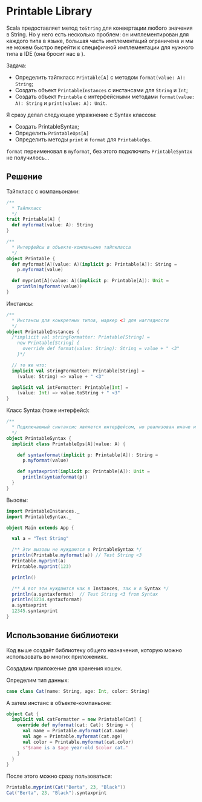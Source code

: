 # Printable Library

Scala предоставляет метод `toString` для конвертации любого значения в String. Но у него есть несколько проблем: он имплементирован для каждого типа в языке, большая часть имплементаций ограничена и мы не можем быстро перейти к специфичной имплементации для нужного типа в IDE (она бросит нас в ).

Задача:

- Определить тайпкласс `Printable[A]` с методом `format(value: A): String`;
- Создать объект `PrintableInstances` с инстансами для `String` и `Int`;
- Создать объект `Printable` с интерфейсными методами `format(value: A): String` и `print(value: A): Unit`.

Я сразу делал следующее упражнение с Syntax классом:

- Создать PrintableSyntax;
- Определить `PrintableOps[A]`
- Определить методы `print` и `format` для `PrintableOps`.

`format` переименовал в `myformat`, без этого подключить `PrintableSyntax` не получилось...

## Решение

Тайпкласс с компаньонами:

```scala
/**
  * Тайпкласс
  */
trait Printable[A] {
  def myformat(value: A): String
}

/**
  * Интерфейсы в объекте-компаньоне тайпкласса
  */
object Printable {
  def myformat[A](value: A)(implicit p: Printable[A]): String =
    p.myformat(value)

  def myprint[A](value: A)(implicit p: Printable[A]): Unit =
    println(myformat(value))
}
```

Инстансы:

```scala
/**
  * Инстансы для конкретных типов, маркер <3 для наглядности
  */
object PrintableInstances {
  /*implicit val stringFormatter: Printable[String] =
    new Printable[String] {
      override def format(value: String): String = value + " <3"
    }*/

  // то же что:
  implicit val stringFormatter: Printable[String] =
    (value: String) => value + " <3"

  implicit val intFormatter: Printable[Int] =
    (value: Int) => value.toString + " <3"
}
```

Класс Syntax (тоже интерфейс):

```scala
/**
  * Подключаемый синтаксис является интерфейсом, но реализован иначе и вписывается красивее
  */
object PrintableSyntax {
  implicit class PrintableOps[A](value: A) {

    def syntaxformat(implicit p: Printable[A]): String =
      p.myformat(value)

    def syntaxprint(implicit p: Printable[A]): Unit =
      println(syntaxformat(p))
  }
}

```

Вызовы:

```scala
import PrintableInstances._
import PrintableSyntax._

object Main extends App {

  val a = "Test String"

  /** Эти вызовы не нуждаются в PrintableSyntax */
  println(Printable.myformat(a)) // Test String <3
  Printable.myprint(a)
  Printable.myprint(123)

  println()

  /** А вот эти нуждаются как в Instances, так и в Syntax */
  println(a.syntaxformat)  // Test String <3 from Syntax
  println(1234.syntaxformat)
  a.syntaxprint
  12345.syntaxprint
}
```


## Использование библиотеки

Код выше создаёт библиотеку общего назначения, которую можно использовать во многих приложениях. 

Создадим приложение для хранения кошек.

Определим тип данных:

```scala
case class Cat(name: String, age: Int, color: String)
```

А затем инстанс в объекте-компаньоне:

```scala
object Cat {
  implicit val catFormatter = new Printable[Cat] {
    override def myformat(cat: Cat): String = {
      val name = Printable.myformat(cat.name)
      val age = Printable.myformat(cat.age)
      val color = Printable.myformat(cat.color)
      s"$name is a $age year-old $color cat."
    }
  }
}
```

После этого можно сразу пользоваться:

```scala
Printable.myprint(Cat("Berta", 23, "Black"))
Cat("Berta", 23, "Black").syntaxprint
```